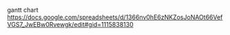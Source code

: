 

gantt chart
https://docs.google.com/spreadsheets/d/1366nv0hE6zNKZosJoNAOt66VefVGS7_JwEBw0Rvewgk/edit#gid=1115838130


